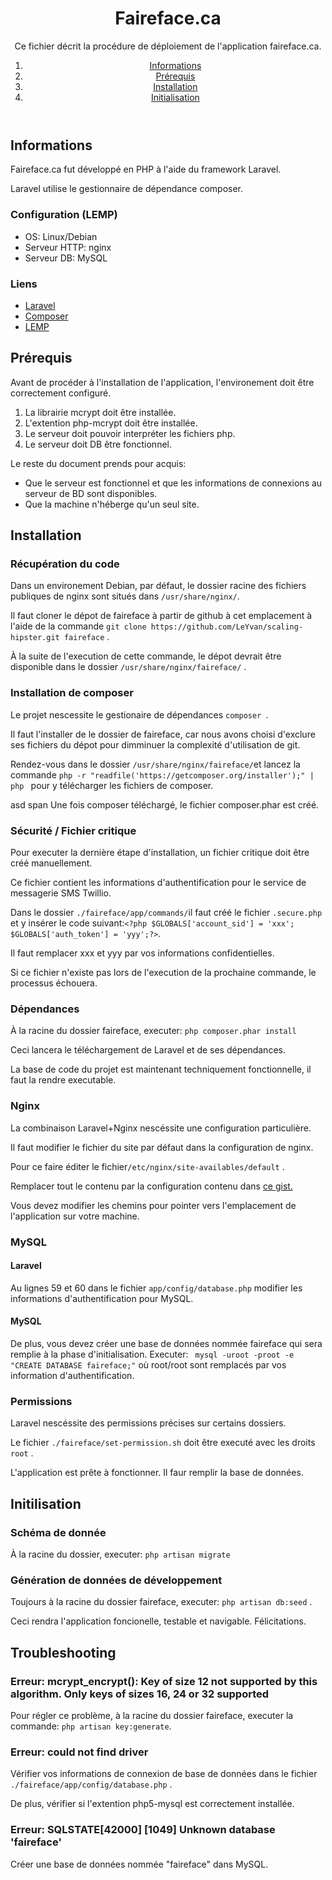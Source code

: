 <div id="contenu">
    <header>
        <h1>Faireface.ca</h1>
        <p>Ce fichier décrit la procédure de déploiement de l'application faireface.ca.</p>
        <nav>
            <ol>
                <li><a href="#info">Informations</a></li>
                <li><a href="#prereq">Prérequis</a></li>
                <li><a href="#install">Installation</a></li>
                <li><a href="#init">Initialisation</a></li>
            </ol>
        </nav>
    </header>
    <article>
        <section>
            <h2 id="info">Informations</h2>
            <p>Faireface.ca fut développé en PHP à l'aide du framework Laravel.</p>
            <p>Laravel utilise le gestionnaire de dépendance composer.</p>
            <section>
                <h3>Configuration (LEMP)</h3>
                <ul>
                    <li>OS: Linux/Debian</li>
                    <li>Serveur HTTP: nginx</li>
                    <li>Serveur DB: MySQL</li>
                </ul>
            </section>
            <h3>Liens</h3>
            <ul>
                <li><a href="http://laravel.com/">Laravel</a></li>
                <li><a href="https://getcomposer.org/">Composer</a></li>
                <li><a href="http://en.wikipedia.org/wiki/LAMP_(software_bundle)">LEMP</a></li>
            </ul>
        </section>
        <section>
            <h2 id="prereq">Prérequis</h2>
            <p>Avant de procéder à l'installation de l'application, l'environement doit être correctement configuré.</p>
            <ol>
                <li>La librairie mcrypt doit être installée.</li>
                <li>L'extention php-mcrypt doit être installée.</li>
                <li>Le serveur doit pouvoir interpréter les fichiers php.</li>
                <li>Le serveur doit DB être fonctionnel.</li>
            </ol>
            <p>Le reste du document prends pour acquis:</p>
            <ul>
                <li>Que le serveur est fonctionnel et que les informations de connexions au serveur de BD sont disponibles.</li>
                <li>Que la machine n'héberge qu'un seul site.</li>
            </ul>
        </section>
        <section>
            <h2 id="install">Installation</h2>
            <h3>Récupération du code</h3>
            <p><span>Dans un environement Debian, par défaut, le dossier racine des fichiers publiques de nginx sont situés dans </span><code>/usr/share/nginx/</code><span>.</span></p>
            <p>
                <span>Il faut </span>
                <attr title="Il s&#39;agit de récupérer les fichiers du contrôle de source dans un emplacement local.">cloner </attr>
                <span>le dépot de faireface à partir de github à cet emplacement à l'aide de la commande </span><code>git clone https://github.com/LeYvan/scaling-hipster.git faireface</code><span> .</span>
            </p>
            <p><span>À la suite de l'execution de cette commande, le dépot devrait être disponible dans le dossier </span><code>/usr/share/nginx/faireface/</code><span> .</span></p>
            <h3>Installation de composer</h3>
            <p><span>Le projet nescessite le gestionaire de dépendances </span><code>composer </code><span>.</span></p>
            <p>Il faut l'installer de le dossier de faireface, car nous avons choisi d'exclure ses fichiers du dépot pour dimminuer la complexité d'utilisation de git.</p>
            <p>
                <span>Rendez-vous dans le dossier </span><code>/usr/share/nginx/faireface/</code><span>et lancez la commande </span><code>php -r "readfile('https://getcomposer.org/installer');" | php </code>
                <pour>pour y télécharger les fichiers de composer.</pour>
            </p>
            <p>asd
                span Une fois composer téléchargé, le fichier composer.phar est créé.
            </p>
            <h3>Sécurité / Fichier critique</h3>
            <p>Pour executer la dernière étape d'installation, un fichier critique doit être créé manuellement.</p>
            <p>Ce fichier contient les informations d'authentification pour le service de messagerie SMS Twillio.</p>
            <p><span>Dans le dossier </span><code>./faireface/app/commands/</code><span>il faut créé le fichier </span><code>.secure.php</code><span> et y insérer le code suivant:</span><code>&lt;?php $GLOBALS['account_sid'] = 'xxx'; $GLOBALS['auth_token'] = 'yyy';?&gt;</code><span>.</span></p>
            <p>Il faut remplacer xxx et yyy par vos informations confidentielles. </p>
            <p>Si ce fichier n'existe pas lors de l'execution de la prochaine commande, le processus échouera.</p>
        </section>
        <section>
            <h3>Dépendances</h3>
            <p><span>À la racine du dossier faireface, executer: </span><code>php composer.phar install</code></p>
            <p>Ceci lancera le téléchargement de Laravel et de ses dépendances.</p>
            <p>La base de code du projet est maintenant techniquement fonctionnelle, il faut la rendre executable.</p>
        </section>
        <section>
            <h3>Nginx</h3>
            <p>La combinaison Laravel+Nginx nescéssite une configuration particulière.</p>
            <p>Il faut modifier le fichier du site par défaut dans la configuration de nginx.</p>
            <p><span>Pour ce faire éditer le fichier</span><code>/etc/nginx/site-availables/default</code><span> .</span></p>
            <p><span>Remplacer tout le contenu par la configuration contenu dans </span><a href="https://gist.github.com/LeYvan/1bf0de743d22bf2c8f92" target="gist">ce gist.</a></p>
            <p>Vous devez modifier les chemins pour pointer vers l'emplacement de l'application sur votre machine.</p>
        </section>
        <section>
            <h3>MySQL</h3>
            <h4>Laravel</h4>
            <p><span>Au lignes 59 et 60 dans le fichier </span><code>app/config/database.php</code><span> modifier les informations d'authentification pour MySQL.</span></p>
            <h4>MySQL</h4>
            <p><span>De plus, vous devez créer une base de données nommée faireface qui sera remplie à la phase d'initialisation. Executer: </span><code> mysql -uroot -proot -e "CREATE DATABASE faireface;"</code><span> où root/root sont remplacés par vos information d'authentification.</span></p>
        </section>
        <section>
            <h3>Permissions</h3>
            <p>Laravel nescéssite des permissions précises sur certains dossiers.</p>
            <p><span>Le fichier </span><code>./faireface/set-permission.sh</code><span> doit être executé avec les droits </span><code>root</code><span> .</span></p>
            <p>L'application est prête à fonctionner. Il faur remplir la base de données.</p>
        </section>
        <section>
            <h2 id="init">Initilisation</h2>
            <section>
                <h3>Schéma de donnée</h3>
                <p><span>À la racine du dossier, executer: </span><code>php artisan migrate</code></p>
                <h3>Génération de données de développement</h3>
                <p><span>Toujours à la racine du dossier faireface, executer: </span><code>php artisan db:seed</code><span> .</span></p>
                <p>Ceci rendra l'application foncionelle, testable et navigable. Félicitations.</p>
            </section>
        </section>
        <section>
            <h2 id="trouble">Troubleshooting</h2>
            <div>
                <h3>Erreur: mcrypt_encrypt(): Key of size 12 not supported by this algorithm. Only keys of sizes 16, 24 or 32 supported</h3>
                <p><span>Pour régler ce problème, à la racine du dossier faireface, executer la commande: </span><code>php artisan key:generate</code><span>.</span></p>
            </div>
            <div>
                <h3>Erreur: could not find driver</h3>
                <p><span>Vérifier vos informations de connexion de base de données dans le fichier </span><code>./faireface/app/config/database.php</code><span> .</span></p>
                <p>De plus, vérifier si l'extention php5-mysql est correctement installée.</p>
            </div>
            <div>
                <h3>Erreur: SQLSTATE[42000] [1049] Unknown database 'faireface'</h3>
                <p><span>Créer une base de données nommée "faireface" dans MySQL.</span></p>
            </div>
        </section>
    </article>
</div>
